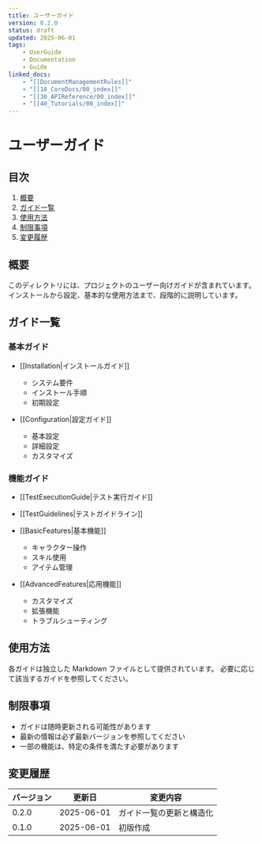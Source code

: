 ```yaml
---
title: ユーザーガイド
version: 0.2.0
status: draft
updated: 2025-06-01
tags:
    - UserGuide
    - Documentation
    - Guide
linked_docs:
    - "[[DocumentManagementRules]]"
    - "[[10_CoreDocs/00_index]]"
    - "[[30_APIReference/00_index]]"
    - "[[40_Tutorials/00_index]]"
---
```


# ユーザーガイド

## 目次

1. [概要](#概要)
2. [ガイド一覧](#ガイド一覧)
3. [使用方法](#使用方法)
4. [制限事項](#制限事項)
5. [変更履歴](#変更履歴)

## 概要

このディレクトリには、プロジェクトのユーザー向けガイドが含まれています。
インストールから設定、基本的な使用方法まで、段階的に説明しています。

## ガイド一覧

### 基本ガイド

-   [[Installation|インストールガイド]]

    -   システム要件
    -   インストール手順
    -   初期設定

-   [[Configuration|設定ガイド]]
    -   基本設定
    -   詳細設定
    -   カスタマイズ

### 機能ガイド

-   [[TestExecutionGuide|テスト実行ガイド]]

-   [[TestGuidelines|テストガイドライン]]

-   [[BasicFeatures|基本機能]]

    -   キャラクター操作
    -   スキル使用
    -   アイテム管理

-   [[AdvancedFeatures|応用機能]]
    -   カスタマイズ
    -   拡張機能
    -   トラブルシューティング

## 使用方法

各ガイドは独立した Markdown ファイルとして提供されています。
必要に応じて該当するガイドを参照してください。

## 制限事項

-   ガイドは随時更新される可能性があります
-   最新の情報は必ず最新バージョンを参照してください
-   一部の機能は、特定の条件を満たす必要があります

## 変更履歴

| バージョン | 更新日     | 変更内容                 |
| ---------- | ---------- | ------------------------ |
| 0.2.0      | 2025-06-01 | ガイド一覧の更新と構造化 |
| 0.1.0      | 2025-06-01 | 初版作成                 |

